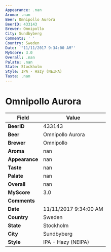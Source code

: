 ```yaml
---
Appearance: .nan
Aroma: .nan
Beer: Omnipollo Aurora
BeerID: 433143
Brewer: Omnipollo
City: Sundbyberg
Comments: ' '
Country: Sweden
Date: '"11/11/2017 9:34:00 AM"'
MyScore: 3.0
Overall: .nan
Palate: .nan
State: Stockholm
Style: IPA - Hazy (NEIPA)
Taste: .nan
---
```


# Omnipollo Aurora

| Field         | Value |
|---------------|-------|
| **BeerID** | 433143 |
| **Beer** | Omnipollo Aurora |
| **Brewer** | Omnipollo |
| **Aroma** | nan |
| **Appearance** | nan |
| **Taste** | nan |
| **Palate** | nan |
| **Overall** | nan |
| **MyScore** | 3.0 |
| **Comments** |   |
| **Date** | 11/11/2017 9:34:00 AM |
| **Country** | Sweden |
| **State** | Stockholm |
| **City** | Sundbyberg |
| **Style** | IPA - Hazy (NEIPA) |
